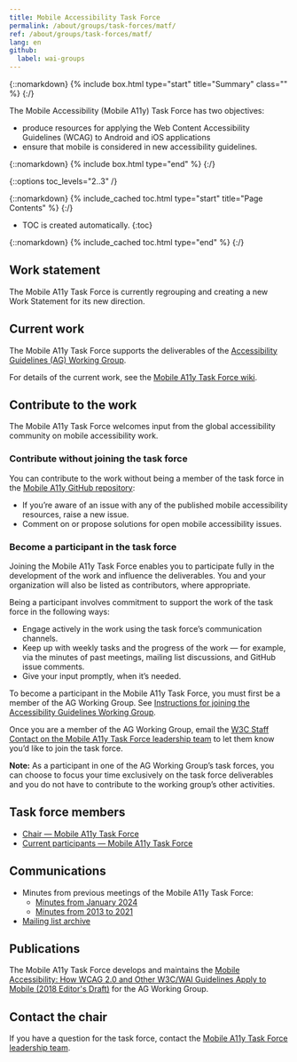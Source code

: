 ```yaml
---
title: Mobile Accessibility Task Force
permalink: /about/groups/task-forces/matf/
ref: /about/groups/task-forces/matf/
lang: en
github:
  label: wai-groups
---
```


{::nomarkdown}
{% include box.html type="start" title="Summary" class="" %}
{:/}

The Mobile Accessibility (Mobile A11y) Task Force has two objectives:
* produce resources for applying the Web Content Accessibility Guidelines (WCAG) to Android and iOS applications
* ensure that mobile is considered in new accessibility guidelines.

{::nomarkdown}
{% include box.html type="end" %}
{:/}

{::options toc_levels="2..3" /}

{::nomarkdown}
{% include_cached toc.html type="start" title="Page Contents" %}
{:/}

-   TOC is created automatically.
{:toc}

{::nomarkdown}
{% include_cached toc.html type="end" %}
{:/}

## Work statement

The Mobile A11y Task Force is currently regrouping and creating a new Work Statement for its new direction.

## Current work

The Mobile A11y Task Force supports the deliverables of the [Accessibility Guidelines (AG) Working Group](/about/groups/agwg/).

For details of the current work, see the [Mobile A11y Task Force wiki](https://www.w3.org/WAI/GL/mobile-a11y-tf/wiki/Main_Page).

## Contribute to the work

The Mobile A11y Task Force welcomes input from the global accessibility community on mobile accessibility work.

### Contribute without joining the task force

You can contribute to the work without being a member of the task force in the [Mobile A11y GitHub repository](https://github.com/w3c/Mobile-A11y-TF-Note/issues):
* If you’re aware of an issue with any of the published mobile accessibility resources, raise a new issue.
* Comment on or propose solutions for open mobile accessibility issues.

### Become a participant in the task force

Joining the Mobile A11y Task Force enables you to participate fully in the development of the work and influence the deliverables. You and your organization will also be listed as contributors, where appropriate.

Being a participant involves commitment to support the work of the task force in the following ways:

* Engage actively in the work using the task force’s communication channels.
* Keep up with weekly tasks and the progress of the work &mdash; for example, via the minutes of past meetings, mailing list discussions, and GitHub issue comments.
* Give your input promptly, when it’s needed.

To become a participant in the Mobile A11y Task Force, you must first be a member of the AG Working Group. See [Instructions for joining the Accessibility Guidelines Working Group](https://www.w3.org/groups/wg/ag/instructions/).

Once you are a member of the AG Working Group, email the [W3C Staff Contact on the Mobile A11y Task Force leadership team](https://www.w3.org/groups/tf/mobile-a11y-tf/) to let them know you’d like to join the task force.

**Note:** As a participant in one of the AG Working Group’s task forces, you can choose to focus your time exclusively on the task force deliverables and you do not have to contribute to the working group’s other activities.

## Task force members

* [Chair &mdash; Mobile A11y Task Force](https://www.w3.org/groups/tf/mobile-a11y-tf/participants/#chairs)
* [Current participants &mdash; Mobile A11y Task Force](https://www.w3.org/groups/tf/mobile-a11y-tf/participants/#participants)

## Communications

* Minutes from previous meetings of the Mobile A11y Task Force:
  * [Minutes from January 2024](https://www.w3.org/groups/tf/mobile-a11y-tf/calendar/?past=1&tf=0)
  * [Minutes from 2013 to 2021](https://www.w3.org/WAI/GL/task-forces/matf/minutes)
* [Mailing list archive](https://lists.w3.org/Archives/Public/public-mobile-a11y-tf/)

## Publications

The Mobile A11y Task Force develops and maintains the [Mobile Accessibility: How WCAG 2.0 and Other W3C/WAI Guidelines Apply to Mobile (2018 Editor's Draft)](http://w3c.github.io/Mobile-A11y-TF-Note/) for the AG Working Group.

## Contact the chair

If you have a question for the task force, contact the [Mobile A11y Task Force leadership team](https://www.w3.org/groups/tf/mobile-a11y-tf/).
